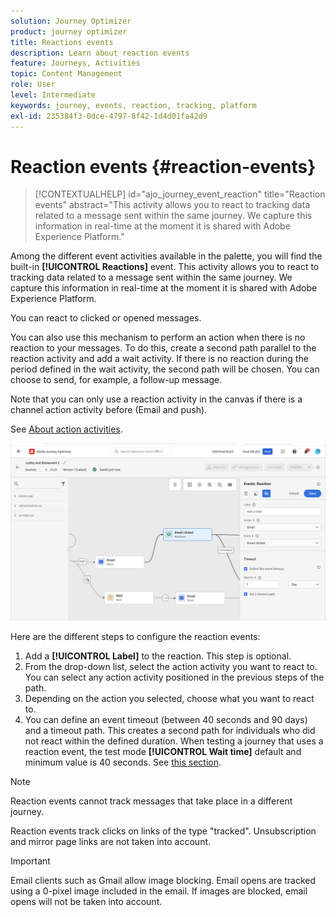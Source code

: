 ```yaml
---
solution: Journey Optimizer
product: journey optimizer
title: Reactions events
description: Learn about reaction events
feature: Journeys, Activities
topic: Content Management
role: User
level: Intermediate
keywords: journey, events, reaction, tracking, platform
exl-id: 235384f3-0dce-4797-8f42-1d4d01fa42d9
---
```

# Reaction events {#reaction-events}

>[!CONTEXTUALHELP]
>id="ajo_journey_event_reaction"
>title="Reaction events"
>abstract="This activity allows you to react to tracking data related to a message sent within the same journey. We capture this information in real-time at the moment it is shared with Adobe Experience Platform."

Among the different event activities available in the palette, you will find the built-in **[!UICONTROL Reactions]** event. This activity allows you to react to tracking data related to a message sent within the same journey. We capture this information in real-time at the moment it is shared with Adobe Experience Platform. 

You can react to clicked or opened messages. 

You can also use this mechanism to perform an action when there is no reaction to your messages. To do this, create a second path parallel to the reaction activity and add a wait activity. If there is no reaction during the period defined in the wait activity, the second path will be chosen. You can choose to send, for example, a follow-up message. 

Note that you can only use a reaction activity in the canvas if there is a channel action activity before (Email and push).

See [About action activities](../building-journeys/about-journey-activities.md#action-activities).

 ![](assets/journey45.png)

Here are the different steps to configure the reaction events:

1. Add a **[!UICONTROL Label]** to the reaction. This step is optional.
1. From the drop-down list, select the action activity you want to react to. You can select any action activity positioned in the previous steps of the path.
1. Depending on the action you selected, choose what you want to react to. 
1. You can define an event timeout (between 40 seconds and 90 days) and a timeout path. This creates a second path for individuals who did not react within the defined duration. When testing a journey that uses a reaction event, the test mode **[!UICONTROL Wait time]** default and minimum value is 40 seconds. See [this section](../building-journeys/testing-the-journey.md).

>[!NOTE]
>
>
>Reaction events cannot track messages that take place in a different journey.
>
>Reaction events track clicks on links of the type "tracked". Unsubscription and mirror page links are not taken into account.

>[!IMPORTANT]
>
>Email clients such as Gmail allow image blocking. Email opens are tracked using a 0-pixel image included in the email. If images are blocked, email opens will not be taken into account.
